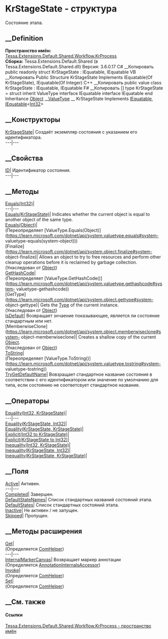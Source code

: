 # KrStageState - структура
Состояние этапа.
## __Definition
 **Пространство имён:**
[Tessa.Extensions.Default.Shared.Workflow.KrProcess](N_Tessa_Extensions_Default_Shared_Workflow_KrProcess.htm)  
 **Сборка:** Tessa.Extensions.Default.Shared (в
Tessa.Extensions.Default.Shared.dll) Версия: 3.6.0.17
C# __Копировать
     public readonly struct KrStageState : IEquatable<KrStageState>, 
    	IEquatable<int>
VB __Копировать
     Public Structure KrStageState
    	Implements IEquatable(Of KrStageState), IEquatable(Of Integer)
C++ __Копировать
     public value class KrStageState : IEquatable<KrStageState>, 
    	IEquatable<int>
F# __Копировать
     [<SealedAttribute>]
    type KrStageState = 
        struct
            inherit ValueType
            interface IEquatable<KrStageState>
            interface IEquatable<int>
        end
Inheritance
    [Object](https://learn.microsoft.com/dotnet/api/system.object) __[ValueType](https://learn.microsoft.com/dotnet/api/system.valuetype) __ KrStageState
Implements
    [IEquatable](https://learn.microsoft.com/dotnet/api/system.iequatable-1)<KrStageState>, [IEquatable](https://learn.microsoft.com/dotnet/api/system.iequatable-1)<[Int32](https://learn.microsoft.com/dotnet/api/system.int32)>
##  __Конструкторы
[KrStageState](M_Tessa_Extensions_Default_Shared_Workflow_KrProcess_KrStageState__ctor.htm)|
Создаёт экземпляр состояния с указанием его идентификатора.  
---|---  
## __Свойства
[ID](P_Tessa_Extensions_Default_Shared_Workflow_KrProcess_KrStageState_ID.htm)|
Идентификатор состояния.  
---|---  
## __Методы
[Equals(Int32)](M_Tessa_Extensions_Default_Shared_Workflow_KrProcess_KrStageState_Equals.htm)|  
---|---  
[Equals(KrStageState)](M_Tessa_Extensions_Default_Shared_Workflow_KrProcess_KrStageState_Equals_2.htm)|
Indicates whether the current object is equal to another object of the same
type.  
[Equals(Object)](M_Tessa_Extensions_Default_Shared_Workflow_KrProcess_KrStageState_Equals_1.htm)|  
(Переопределяет
[ValueType.Equals(Object)](https://learn.microsoft.com/dotnet/api/system.valuetype.equals#system-
valuetype-equals\(system-object\)))  
[Finalize](https://learn.microsoft.com/dotnet/api/system.object.finalize#system-
object-finalize)| Allows an object to try to free resources and perform other
cleanup operations before it is reclaimed by garbage collection.  
(Унаследован от
[Object](https://learn.microsoft.com/dotnet/api/system.object))  
[GetHashCode](M_Tessa_Extensions_Default_Shared_Workflow_KrProcess_KrStageState_GetHashCode.htm)|  
(Переопределяет
[ValueType.GetHashCode()](https://learn.microsoft.com/dotnet/api/system.valuetype.gethashcode#system-
valuetype-gethashcode))  
[GetType](https://learn.microsoft.com/dotnet/api/system.object.gettype#system-
object-gettype)| Gets the
[Type](https://learn.microsoft.com/dotnet/api/system.type) of the current
instance.  
(Унаследован от
[Object](https://learn.microsoft.com/dotnet/api/system.object))  
[IsDefault](M_Tessa_Extensions_Default_Shared_Workflow_KrProcess_KrStageState_IsDefault.htm)|
Возвращает знчаение показывающее, является ли состояние стандартным или нет.  
[MemberwiseClone](https://learn.microsoft.com/dotnet/api/system.object.memberwiseclone#system-
object-memberwiseclone)| Creates a shallow copy of the current
[Object](https://learn.microsoft.com/dotnet/api/system.object).  
(Унаследован от
[Object](https://learn.microsoft.com/dotnet/api/system.object))  
[ToString](M_Tessa_Extensions_Default_Shared_Workflow_KrProcess_KrStageState_ToString.htm)|  
(Переопределяет
[ValueType.ToString()](https://learn.microsoft.com/dotnet/api/system.valuetype.tostring#system-
valuetype-tostring))  
[TryGetDefaultName](M_Tessa_Extensions_Default_Shared_Workflow_KrProcess_KrStageState_TryGetDefaultName.htm)|
Вовзращает стандартное название состояния в соответствии с его идентификатором
или значение по умолчанию для типа, если состоянию не соответсвует стандартное
название.  
## __Операторы
[Equality(Int32,
KrStageState)](M_Tessa_Extensions_Default_Shared_Workflow_KrProcess_KrStageState_op_Equality.htm)|  
---|---  
[Equality(KrStageState,
Int32)](M_Tessa_Extensions_Default_Shared_Workflow_KrProcess_KrStageState_op_Equality_1.htm)|  
[Equality(KrStageState,
KrStageState)](M_Tessa_Extensions_Default_Shared_Workflow_KrProcess_KrStageState_op_Equality_2.htm)|  
[Explicit(Int32 to
KrStageState)](M_Tessa_Extensions_Default_Shared_Workflow_KrProcess_KrStageState_op_Explicit.htm)|  
[Explicit(KrStageState to
Int32)](M_Tessa_Extensions_Default_Shared_Workflow_KrProcess_KrStageState_op_Explicit_1.htm)|  
[Inequality(Int32,
KrStageState)](M_Tessa_Extensions_Default_Shared_Workflow_KrProcess_KrStageState_op_Inequality.htm)|  
[Inequality(KrStageState,
Int32)](M_Tessa_Extensions_Default_Shared_Workflow_KrProcess_KrStageState_op_Inequality_1.htm)|  
[Inequality(KrStageState,
KrStageState)](M_Tessa_Extensions_Default_Shared_Workflow_KrProcess_KrStageState_op_Inequality_2.htm)|  
## __Поля
[Active](F_Tessa_Extensions_Default_Shared_Workflow_KrProcess_KrStageState_Active.htm)|
Активен.  
---|---  
[Completed](F_Tessa_Extensions_Default_Shared_Workflow_KrProcess_KrStageState_Completed.htm)|
Завершен.  
[DefaultStateNames](F_Tessa_Extensions_Default_Shared_Workflow_KrProcess_KrStageState_DefaultStateNames.htm)|
Список стандартных названий состояний этапа.  
[DefaultStates](F_Tessa_Extensions_Default_Shared_Workflow_KrProcess_KrStageState_DefaultStates.htm)|
Список стандартных состояний этапа.  
[Inactive](F_Tessa_Extensions_Default_Shared_Workflow_KrProcess_KrStageState_Inactive.htm)|
Не активен / не запущен.  
[Skipped](F_Tessa_Extensions_Default_Shared_Workflow_KrProcess_KrStageState_Skipped.htm)|
Пропущен.  
## __Методы расширения
[Get](M_Tessa_Extensions_Default_Client_EDS_ComHelper_Get.htm)|  
(Определяется
[ComHelper](T_Tessa_Extensions_Default_Client_EDS_ComHelper.htm))  
---|---  
[InternalMarkerCanvas](M_Tessa_UI_Views_Charting_Annotations_AnnotationInternalsAccessor_InternalMarkerCanvas.htm)|
Возвращает маркер аннотации  
(Определяется
[AnnotationInternalsAccessor](T_Tessa_UI_Views_Charting_Annotations_AnnotationInternalsAccessor.htm))  
[Invoke](M_Tessa_Extensions_Default_Client_EDS_ComHelper_Invoke.htm)|  
(Определяется
[ComHelper](T_Tessa_Extensions_Default_Client_EDS_ComHelper.htm))  
[Set](M_Tessa_Extensions_Default_Client_EDS_ComHelper_Set.htm)|  
(Определяется
[ComHelper](T_Tessa_Extensions_Default_Client_EDS_ComHelper.htm))  
##  __См. также
#### Ссылки
[Tessa.Extensions.Default.Shared.Workflow.KrProcess - пространство
имён](N_Tessa_Extensions_Default_Shared_Workflow_KrProcess.htm)
